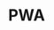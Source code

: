 ---
title: 'PWA'
breadcrumb_title: "PWA"
layout: 'list'
meta_title: 'PWA integration - MultiSafepay Documentation Center'
meta_description: "In the MultiSafepay Documentation Center all relevant information regarding our Plugins and API. As well as Support pages for Payment Method, Tools and General Questions. You can also find the contact details of our Support Team and Integration Team."
logo: '/svgs/PWA.svg'
short_description: 'Our showcase of PWA integrations'
weight: 10 
---
